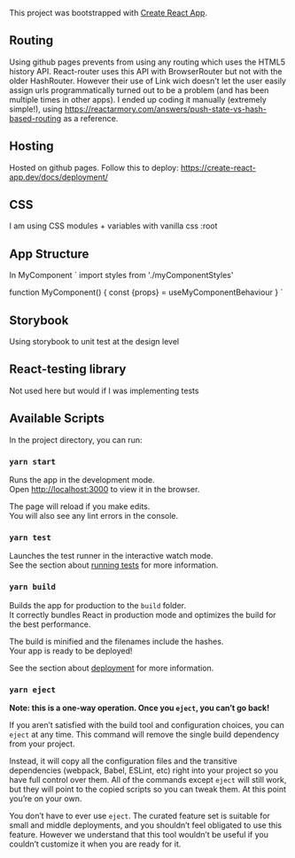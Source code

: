 This project was bootstrapped with [Create React App](https://github.com/facebook/create-react-app).

## Routing 

Using github pages prevents from using any routing which uses the HTML5 history API.
React-router uses this API with BrowserRouter but not with the older HashRouter.
However their use of Link wich doesn't let the user easily assign urls programmatically turned out to be a problem (and has been multiple times in other apps).
I ended up coding it manually (extremely simple!), using https://reactarmory.com/answers/push-state-vs-hash-based-routing as a reference.

## Hosting

Hosted on github pages. Follow this to deploy: https://create-react-app.dev/docs/deployment/

## CSS

I am using CSS modules + variables with vanilla css :root

## App Structure

In MyComponent
`
import styles from './myComponentStyles'

function MyComponent() {
  const {props} = useMyComponentBehaviour
  <MyComponentPresentation styles={styles} props={props}/>
}
`

## Storybook

Using storybook to unit test at the design level

## React-testing library

Not used here but would if I was implementing tests


## Available Scripts

In the project directory, you can run:

### `yarn start`

Runs the app in the development mode.<br />
Open [http://localhost:3000](http://localhost:3000) to view it in the browser.

The page will reload if you make edits.<br />
You will also see any lint errors in the console.

### `yarn test`

Launches the test runner in the interactive watch mode.<br />
See the section about [running tests](https://facebook.github.io/create-react-app/docs/running-tests) for more information.

### `yarn build`

Builds the app for production to the `build` folder.<br />
It correctly bundles React in production mode and optimizes the build for the best performance.

The build is minified and the filenames include the hashes.<br />
Your app is ready to be deployed!

See the section about [deployment](https://facebook.github.io/create-react-app/docs/deployment) for more information.

### `yarn eject`

**Note: this is a one-way operation. Once you `eject`, you can’t go back!**

If you aren’t satisfied with the build tool and configuration choices, you can `eject` at any time. This command will remove the single build dependency from your project.

Instead, it will copy all the configuration files and the transitive dependencies (webpack, Babel, ESLint, etc) right into your project so you have full control over them. All of the commands except `eject` will still work, but they will point to the copied scripts so you can tweak them. At this point you’re on your own.

You don’t have to ever use `eject`. The curated feature set is suitable for small and middle deployments, and you shouldn’t feel obligated to use this feature. However we understand that this tool wouldn’t be useful if you couldn’t customize it when you are ready for it.
